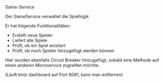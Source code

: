 Game-Service

Der GameService verwaltet die Spiellogik

Er hat folgende Funktionalitäten:

* Erstellt neue Spieler
* Liefert alle Spiele
* Prüft, ob ein Spiel existiert
* Prüft, ob noch Spieler hinzugefügt werden können

Hier wurden ebenfalls Circuit Breaker hinzugefügt, sobald eine Methode auf einen anderen
Microservice zugreifen möchte.

(Läuft trotz dashboard auf Port 8081, kann man entfernen)


